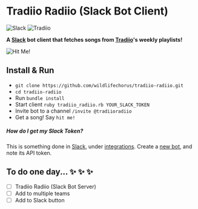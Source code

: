 # Tradiio Radiio (Slack Bot Client)

![Slack](https://raw.githubusercontent.com/wildlifechorus/tradiio-radiio/blob/master/images/slack.png) ![Tradiio](https://raw.githubusercontent.com/wildlifechorus/tradiio-radiio/blob/master/images/tradiio.png)

**A [Slack](https://slack.com/) bot client that fetches songs from [Tradiio](https://tradiio.com)'s weekly playlists!**

![Hit Me!](https://raw.githubusercontent.com/wildlifechorus/tradiio-radiio/blob/master/images/hitme.png)

## Install & Run
* ``git clone https://github.com/wildlifechorus/tradiio-radiio.git``
* ``cd tradiio-radiio``
* Run ``bundle install``
* Start client ``ruby tradiio_radiio.rb YOUR_SLACK_TOKEN``
* Invite bot to a channel ``/invite @tradiioradiio``
* Get a song! Say ``hit me!``

##### How do I get my Slack Token?

This is something done in [Slack](https://slack.com/), under [integrations](https://my.slack.com/services). Create a [new bot](https://my.slack.com/services/new/bot), and note its API token.

## To do one day... :sparkles: :sparkles: :sparkles:
- [ ] Tradiio Radiio (Slack Bot Server)
- [ ] Add to multiple teams
- [ ] Add to Slack button